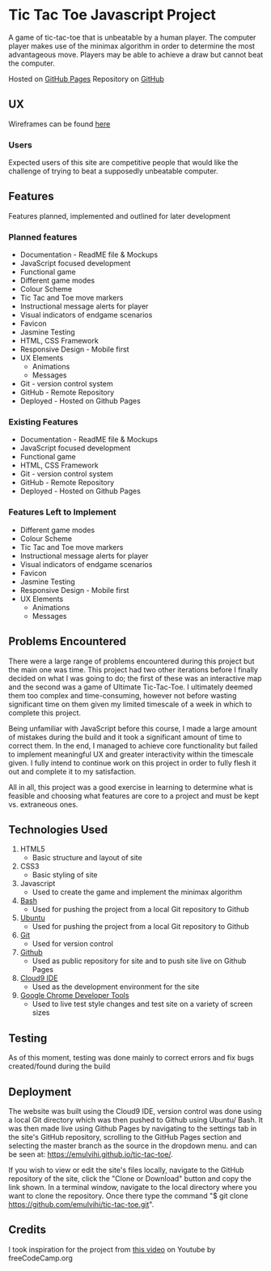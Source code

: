 # Tic Tac Toe Javascript Project

A game of tic-tac-toe that is unbeatable by a human player. The computer player makes use of the minimax algorithm in order to determine the most advantageous move. Players may be able to achieve a draw but cannot beat the computer.

Hosted on [GitHub Pages](https://emulvihi.github.io/tic-tac-toe/) Repository on [GitHub](https://github.com/emulvihi/tic-tac-toe)

## UX

Wireframes can be found [here](https://github.com/emulvihi/tic-tac-toe/tree/master/User%20Design%20Experience)

### Users

Expected users of this site are competitive people that would like the challenge of trying to beat a supposedly unbeatable computer.

## Features

Features planned, implemented and outlined for later development

### Planned features

- Documentation - ReadME file & Mockups
- JavaScript focused development
- Functional game
- Different game modes
- Colour Scheme
- Tic Tac and Toe move markers
- Instructional message alerts for player 
- Visual indicators of endgame scenarios
- Favicon
- Jasmine Testing
- HTML, CSS Framework
- Responsive Design - Mobile first
- UX Elements
    - Animations
    - Messages
- Git - version control system
- GitHub - Remote Repository
- Deployed - Hosted on Github Pages

### Existing Features

- Documentation - ReadME file & Mockups
- JavaScript focused development
- Functional game
- HTML, CSS Framework
- Git - version control system
- GitHub - Remote Repository
- Deployed - Hosted on Github Pages

### Features Left to Implement

- Different game modes
- Colour Scheme
- Tic Tac and Toe move markers
- Instructional message alerts for player 
- Visual indicators of endgame scenarios
- Favicon
- Jasmine Testing
- Responsive Design - Mobile first
- UX Elements
    - Animations
    - Messages

## Problems Encountered

There were a large range of problems encountered during this project but the main one was time. This project had two other iterations before I finally decided on what I was going to do; the first of these was an interactive map and the second was a game of Ultimate Tic-Tac-Toe. I ultimately deemed them too complex and time-consuming, however not before wasting significant time on them given my limited timescale of a week in which to complete this project.

Being unfamiliar with JavaScript before this course, I made a large amount of mistakes during the build and it took a significant amount of time to correct them. In the end, I managed to achieve core functionality but failed to implement meaningful UX and greater interactivity within the timescale given. I fully intend to continue work on this project in order to fully flesh it out and complete it to my satisfaction.

All in all, this project was a good exercise in learning to determine what is feasible and choosing what features are core to a project and must be kept vs. extraneous ones.

## Technologies Used

1. HTML5
   - Basic structure and layout of site
2. CSS3
   - Basic styling of site
3. Javascript
   - Used to create the game and implement the minimax algorithm
4. [Bash](https://www.gnu.org/software/bash/)
   - Used for pushing the project from a local Git repository to Github
5. [Ubuntu](https://ubuntu.com/)
   - Used for pushing the project from a local Git repository to Github
6. [Git](https://git-scm.com/)
    - Used for version control
7. [Github](https://github.com/)
    - Used as public repository for site and to push site live on Github Pages
8. [Cloud9 IDE](https://c9.io/login)
    - Used as the development environment for the site
9. [Google Chrome Developer Tools](https://developers.google.com/web/tools/chrome-devtools/)
    - Used to live test style changes and test site on a variety of screen sizes

## Testing

As of this moment, testing was done mainly to correct errors and fix bugs created/found during the build

## Deployment

The website was built using the Cloud9 IDE, version control was done using a local Git directory which was then pushed to Github using Ubuntu/ Bash. It was then made live using Github Pages by navigating to the settings tab in the site's GitHub repository, scrolling to the GitHub Pages section and selecting the master branch as the source in the dropdown menu. and can be seen at: https://emulvihi.github.io/tic-tac-toe/.

If you wish to view or edit the site's files locally, navigate to the GitHub repository of the site, click the "Clone or Download" button and copy the link shown. In a terminal window, navigate to the local directory where you want to clone the repository. Once there type the command "$ git clone https://github.com/emulvihi/tic-tac-toe.git".

## Credits

I took inspiration for the project from [this video](https://www.youtube.com/watch?v=P2TcQ3h0ipQ) on Youtube by freeCodeCamp.org